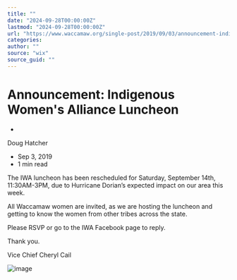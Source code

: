 ```yaml
---
title: ""
date: "2024-09-28T00:00:00Z"
lastmod: "2024-09-28T00:00:00Z"
url: "https://www.waccamaw.org/single-post/2019/09/03/announcement-indigenous-womens-alliance-luncheon"
categories:
author: ""
source: "wix"
source_guid: ""
---
```


# Announcement: Indigenous Women's Alliance Luncheon

-

Doug Hatcher
- Sep 3, 2019
- 1 min read

The IWA luncheon has been rescheduled for Saturday, September 14th, 11:30AM-3PM, due to Hurricane Dorian’s expected impact on our area this week.

All Waccamaw women are invited, as we are hosting the luncheon and getting to know the women from other tribes across the state.

Please RSVP or go to the IWA Facebook page to reply.

Thank you.

Vice Chief Cheryl Cail

![image](https://static.wixstatic.com/media/98a108_e889cb72bceb4b5d9ef5301cbe526134~mv2.jpg/v1/fill/w_120,h_168,al_c,q_80,usm_0.66_1.00_0.01,blur_2,enc_avif,quality_auto/98a108_e889cb72bceb4b5d9ef5301cbe526134~mv2.jpg)

